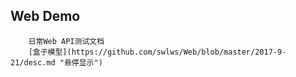 ## Web Demo
		日常Web API测试文档
		[盒子模型](https://github.com/swlws/Web/blob/master/2017-9-21/desc.md "悬停显示")